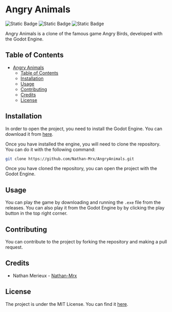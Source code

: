 # Angry Animals
![Static Badge](https://img.shields.io/badge/Licence-MIT-green)
![Static Badge](https://img.shields.io/badge/Status-In_progress-gold)
![Static Badge](https://img.shields.io/badge/Engine-Godot-blue)

Angry Animals is a clone of the famous game Angry Birds, developed with the Godot Engine.

## Table of Contents

- [Angry Animals](#angry-animals)
  - [Table of Contents](#table-of-contents)
  - [Installation](#installation)
  - [Usage](#usage)
  - [Contributing](#contributing)
  - [Credits](#credits)
  - [License](#license)


## Installation

In order to open the project, you need to install the Godot Engine. You can download it from [here](https://godotengine.org/download).

Once you have installed the engine, you will need to clone the repository. You can do it with the following command:
```bash
git clone https://github.com/Nathan-Mrx/AngryAnimals.git
```

Once you have cloned the repository, you can open the project with the Godot Engine.

## Usage

You can play the game by downloading and running the `.exe` file from the releases.
You can also play it from the Godot Engine by by clicking the play button in the top right corner.

## Contributing

You can contribute to the project by forking the repository and making a pull request.

## Credits

- Nathan Merieux - [Nathan-Mrx](https://github.com/Nathan-Mrx/)

## License

The project is under the MIT License. You can find it [here](/LICENSE).
